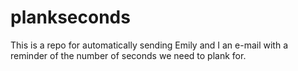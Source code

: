 # plankseconds
This is a repo for automatically sending Emily and I an e-mail with a reminder of the number of seconds we need to plank for.
